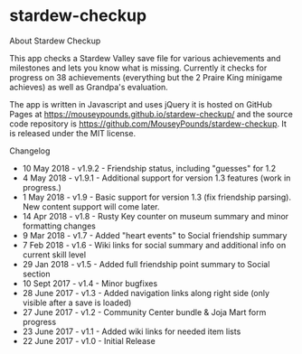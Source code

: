 # stardew-checkup

About Stardew Checkup

This app checks a Stardew Valley save file for various achievements and milestones and lets you know what is missing. Currently it checks for progress on 38 achievements (everything but the 2 Praire King minigame achieves) as well as Grandpa's evaluation.

The app is written in Javascript and uses jQuery it is hosted on GitHub Pages at https://mouseypounds.github.io/stardew-checkup/ and the source code repository is https://github.com/MouseyPounds/stardew-checkup. It is released under the MIT license.

Changelog
* 10 May  2018 - v1.9.2 - Friendship status, including "guesses" for 1.2
*  4 May  2018 - v1.9.1 - Additional support for version 1.3 features (work in progress.)
*  1 May  2018 - v1.9 - Basic support for version 1.3 (fix friendship parsing). New content support will come later.
* 14 Apr  2018 - v1.8 - Rusty Key counter on museum summary and minor formatting changes
*  9 Mar  2018 - v1.7 - Added "heart events" to Social friendship summary
*  7 Feb  2018 - v1.6 - Wiki links for social summary and additional info on current skill level
* 29 Jan  2018 - v1.5 - Added full friendship point summary to Social section
* 10 Sept 2017 - v1.4 - Minor bugfixes
* 28 June 2017 - v1.3 - Added navigation links along right side (only visible after a save is loaded)
* 27 June 2017 - v1.2 - Community Center bundle & Joja Mart form progress
* 23 June 2017 - v1.1 - Added wiki links for needed item lists
* 22 June 2017 - v1.0 - Initial Release